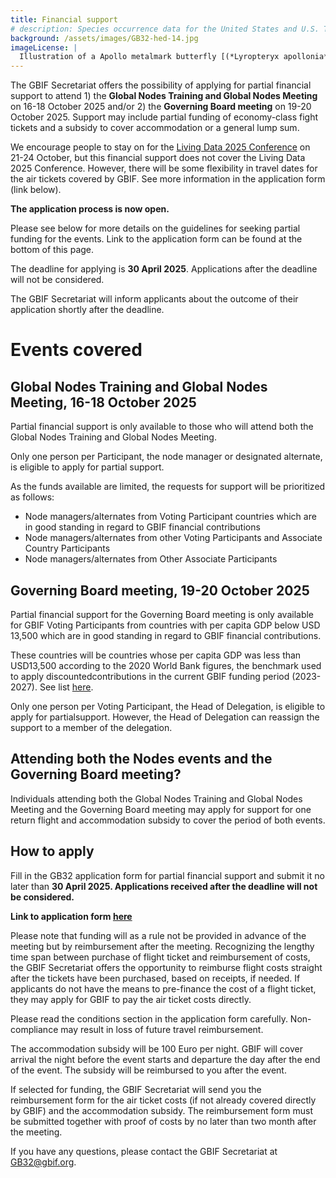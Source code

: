 ```yaml
---
title: Financial support
# description: Species occurrence data for the United States and U.S. Territories.
background: /assets/images/GB32-hed-14.jpg
imageLicense: |
  Illustration of a Apollo metalmark butterfly [(*Lyropteryx apollonia* Westwood, 1851)](https://www.gbif.org/species/165273183) from E.A. Seguy Papillons. Tolmer Editeur, Paris. Via [Biodiversity Heritage Library.](https://flic.kr/p/Diwh57)
---
```


The GBIF Secretariat offers the possibility of applying for partial financial support to attend 1) the **Global Nodes Training and Global Nodes Meeting** on 16-18 October 2025 and/or 2) the **Governing Board meeting** on 19-20 October 2025. Support may include partial funding of economy-class fight tickets and a subsidy to cover accommodation or a general lump sum.  

We encourage people to stay on for the [Living Data 2025 Conference](https://www.livingdata2025.com/) on 21-24 October, but this financial support does not cover the Living Data 2025 Conference. However, there will be some flexibility in travel dates for the air tickets covered by GBIF. See more information in the application form (link below). 

**The application process is now open.**  

Please see below for more details on the guidelines for seeking partial funding for the events. Link to the application form can be found at the bottom of this page.  

The deadline for applying is **30 April 2025**. Applications after the deadline will not be considered.  

The GBIF Secretariat will inform applicants about the outcome of their application shortly after the deadline.  

# Events covered 

## Global Nodes Training and Global Nodes Meeting, 16-18 October 2025

Partial financial support is only available to those who will attend both the Global Nodes Training and Global Nodes Meeting. 

Only one person per Participant, the node manager or designated alternate, is eligible to apply for partial support. 

As the funds available are limited, the requests for support will be prioritized as follows: 
- Node managers/alternates from Voting Participant countries which are in good standing in regard to GBIF financial contributions
- Node managers/alternates from other Voting Participants and Associate Country Participants
- Node managers/alternates from Other Associate Participants

## Governing Board meeting, 19-20 October 2025
Partial financial support for the Governing Board meeting is only available for GBIF Voting Participants from countries with per capita GDP below USD 13,500 which are in good standing in regard to GBIF financial contributions.  

These countries will be countries whose per capita GDP was less than USD13,500 according to the 2020 World Bank figures, the benchmark used to apply discountedcontributions in the current GBIF funding period (2023-2027). See list [here](/assets/documents/GB32_VP_low_GPD.pdf).  

Only one person per Voting Participant, the Head of Delegation, is eligible to apply for partialsupport. However, the Head of Delegation can reassign the support to a member of the delegation.  

## Attending both the Nodes events and the Governing Board meeting?
Individuals attending both the Global Nodes Training and Global Nodes Meeting and the Governing Board meeting may apply for support for one return flight and accommodation subsidy to cover the period of both events.

## How to apply
Fill in the GB32 application form for partial financial support and submit it no later than **30 April 2025. Applications received after the deadline will not be considered.**   

**Link to application form [here](https://docs.google.com/forms/d/e/1FAIpQLScoplI1y89JeEUAwCzaM2QjiR1G9_9HlnYDtPP9caCWY00E6A/viewform?usp=sharing)**  

Please note that funding will as a rule not be provided in advance of the meeting but by reimbursement after the meeting. Recognizing the lengthy time span between purchase of flight ticket and reimbursement of costs, the GBIF Secretariat offers the opportunity to reimburse flight costs straight after the tickets have been purchased, based on receipts, if needed. If applicants do not have the means to pre-finance the cost of a flight ticket, they may apply for GBIF to pay the air ticket costs directly. 

Please read the conditions section in the application form carefully. Non-compliance may result in loss of future travel reimbursement.  

The accommodation subsidy will be 100 Euro per night. GBIF will cover arrival the night before the event starts and departure the day after the end of the event. The subsidy will be reimbursed to you after the event.

If selected for funding, the GBIF Secretariat will send you the reimbursement form for the air ticket costs (if not already covered directly by GBIF) and the accommodation subsidy. The reimbursement form must be submitted together with proof of costs by no later than two month after the meeting.

If you have any questions, please contact the GBIF Secretariat at [GB32@gbif.org](mailto:GB32@gbif.org). 



